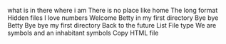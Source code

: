 what is in there
where i am
There is no place like home
The long format
Hidden files
I love numbers
Welcome
Betty in my first directory
Bye bye Betty
Bye bye my first directory
Back to the future
List
File type
We are symbols and an inhabitant symbols
Copy HTML file

